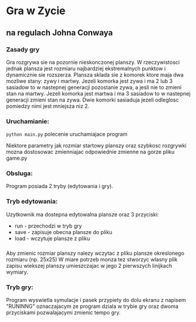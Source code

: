 # Gra w Zycie
## na regulach Johna Conwaya

### Zasady gry
 Gra rozgrywa sie na pozornie nieskonczonej planszy. W rzeczywistosci jednak plansza jest rozmiaru najbardziej ekstremalnych punktow i dynamicznie sie rozszerza. Plansza sklada sie z komorek ktore maja dwa mozliwe stany: zywy i martwy. 
 Jezeli komorka jest zywa i ma 2 lub 3 sasiadow to w nastepnej generacji pozostanie zywa, a jesli nie to zmieni stan na martwy. 
 Jezeli komorka jest martwa i ma 3 sasiadow to w nastepnej generacji zmieni stan na zywa.
 Dwie komorki sasiaduja jezeli odleglosc pomiedzy nimi jest mniejsza niz 2.

### Uruchamianie:
```python main.py```
polecenie uruchamiajace program

Niektore parametry jak rozmiar startowy planszy oraz szybkosc rozgrywki mozna dostosowac zmienniajac odpowiednie zmienne na gorze pliku game.py

### Obsluga:
Program posiada 2 tryby (edytowania i gry).
### Tryb edytowania:
  Uzytkownik ma dostepna edytowalna plansze oraz 3 przyciski:
  + run - przechodzi w tryb gry
  + save - zapisuje obecna plansze do pliku
  + load - wczytuje plansze z pliku
  
###
Aby zmienic rozmiar planszy nalezy wczytac z pliku plansze okreslonego rozmiaru (np. 25x25)
W miare potrzeb monza tez stworzyc wlasny plik zapisu wiekszej planszy umieszczajac w jego 2 pierwszych linijkach wymiary.
### Tryb gry:
  Program wyswietla symulacje i pasek przypiety do dolu ekranu z napisem "RUNINNG" oznaczajacym ze program dziala w trybie gry oraz dwoma przyciskami pozwalajacymi zmienic tempo gry.
